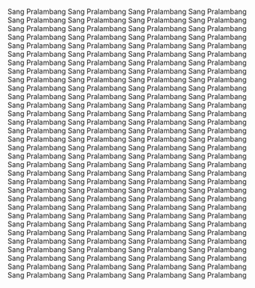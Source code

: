Sang Pralambang Sang Pralambang Sang Pralambang Sang Pralambang Sang Pralambang Sang Pralambang Sang Pralambang Sang Pralambang Sang Pralambang Sang Pralambang Sang Pralambang Sang Pralambang Sang Pralambang Sang Pralambang Sang Pralambang Sang Pralambang Sang Pralambang Sang Pralambang Sang Pralambang Sang Pralambang Sang Pralambang Sang Pralambang Sang Pralambang Sang Pralambang Sang Pralambang Sang Pralambang Sang Pralambang Sang Pralambang Sang Pralambang Sang Pralambang Sang Pralambang Sang Pralambang Sang Pralambang Sang Pralambang Sang Pralambang Sang Pralambang Sang Pralambang Sang Pralambang Sang Pralambang Sang Pralambang Sang Pralambang Sang Pralambang Sang Pralambang Sang Pralambang Sang Pralambang Sang Pralambang Sang Pralambang Sang Pralambang Sang Pralambang Sang Pralambang Sang Pralambang Sang Pralambang Sang Pralambang Sang Pralambang Sang Pralambang Sang Pralambang Sang Pralambang Sang Pralambang Sang Pralambang Sang Pralambang Sang Pralambang Sang Pralambang Sang Pralambang Sang Pralambang Sang Pralambang Sang Pralambang Sang Pralambang Sang Pralambang Sang Pralambang Sang Pralambang Sang Pralambang Sang Pralambang Sang Pralambang Sang Pralambang Sang Pralambang Sang Pralambang Sang Pralambang Sang Pralambang Sang Pralambang Sang Pralambang Sang Pralambang Sang Pralambang Sang Pralambang Sang Pralambang Sang Pralambang Sang Pralambang Sang Pralambang Sang Pralambang Sang Pralambang Sang Pralambang Sang Pralambang Sang Pralambang Sang Pralambang Sang Pralambang Sang Pralambang Sang Pralambang Sang Pralambang Sang Pralambang Sang Pralambang Sang Pralambang Sang Pralambang Sang Pralambang Sang Pralambang Sang Pralambang Sang Pralambang Sang Pralambang Sang Pralambang Sang Pralambang Sang Pralambang Sang Pralambang Sang Pralambang Sang Pralambang Sang Pralambang Sang Pralambang Sang Pralambang Sang Pralambang Sang Pralambang Sang Pralambang Sang Pralambang Sang Pralambang Sang Pralambang Sang Pralambang Sang Pralambang Sang Pralambang Sang Pralambang Sang Pralambang Sang Pralambang Sang Pralambang 